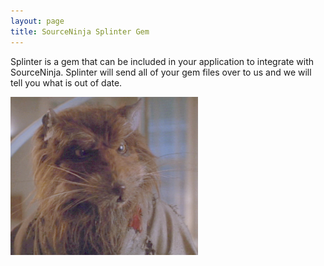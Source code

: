 ```yaml
---
layout: page
title: SourceNinja Splinter Gem
---
```



Splinter is a gem that can be included in your application to integrate with SourceNinja. Splinter will send all of your gem files over to us and we will tell you what is out of date.


![Splinter](assets/images/splinter.jpg)